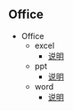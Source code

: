## Office
- Office
  - excel
    - [说明](Office/excel/说明.md)
  - ppt
    - [说明](Office/ppt/说明.md)
  - word
    - [说明](Office/word/说明.md)
